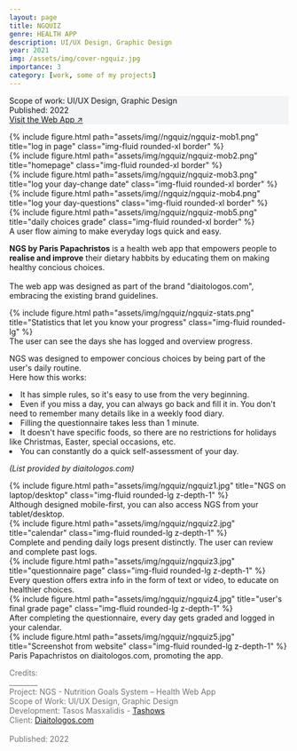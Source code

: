 ```yaml
---
layout: page
title: NGQUIZ 
genre: HEALTH APP
description: UI/UX Design, Graphic Design
year: 2021
img: /assets/img/cover-ngquiz.jpg
importance: 3
category: [work, some of my projects]
---
```


<div class="px-3 pt-3 pb-1 mb-3 rounded" style="background-color: rgba(43, 86, 127, .05);">
    <p>
    Scope of work: UI/UX Design, Graphic Design<br>
    Published: 2022<br>
    <a href="https://myngs.gr/papachristos/">Visit the Web App ↗</a>
    </p>
 </div>

<div class="row justify-content-center">
    <div class="col-6 col-sm mt-3 mt-md-0">
        {% include figure.html path="assets/img//ngquiz/ngquiz-mob1.png" title="log in page" class="img-fluid rounded-xl border" %}
    </div>
    <div class="col-6 col-sm mt-3 mt-md-0">
        {% include figure.html path="assets/img/ngquiz/ngquiz-mob2.png" title="homepage" class="img-fluid rounded-xl border" %}
    </div>
    <div class="col-6 col-sm mt-3 mt-md-0">
        {% include figure.html path="assets/img/ngquiz/ngquiz-mob3.png" title="log your day-change date" class="img-fluid rounded-xl border" %}
    </div>
    <div class="col-6 col-sm mt-3 mt-md-0">
        {% include figure.html path="assets/img//ngquiz/ngquiz-mob4.png" title="log your day-questions" class="img-fluid rounded-xl border" %}
    </div>
    <div class="col-6 col-sm mt-3 mt-md-0">
        {% include figure.html path="assets/img/ngquiz/ngquiz-mob5.png" title="daily choices grade" class="img-fluid rounded-xl border" %}
    </div>
</div>
<div class="caption">
    A user flow aiming to make everyday logs quick and easy.
</div>

<div class="row text-md-center justify-content-center">
    <div class="col-lg-8">
        <p><b>NGS by Paris Papachristos</b> is a health web app that empowers people to <b>realise and improve</b> their dietary habbits by educating them on making healthy concious choices.<br><br>
        The web app was designed as part of the brand "diaitologos.com", embracing the existing brand guidelines.</p>
    </div>    
</div>

<div class="row">
    <div class="col-sm my-1">
        {% include figure.html path="assets/img/ngquiz/ngquiz-stats.png" title="Statistics that let you know your progress" class="img-fluid rounded-lg" %}
    </div>
</div>
<div class="caption">
    The user can see the days she has logged and overview progress.
</div>

<div class="row mb-3 text-md-center justify-content-center">
    <div class="col-lg-8">
        <p>NGS was designed to empower concious choices by being part of the user's daily routine.<br>Here how this works:</p>
    </div>
    <div class="mb-3 col-lg-8 text-left">
        <li>It has simple rules, so it's easy to use from the very beginning.</li>
        <li>Even if you miss a day, you can always go back and fill it in. You don't need to remember many details like in a weekly food diary.</li>
        <li>Filling the questionnaire takes less than 1 minute.</li>
        <li>It doesn't have specific foods, so there are no restrictions for holidays like Christmas, Easter, special occasions, etc.</li>
        <li>You can constantly do a quick self-assessment of your day.</li>
    </div>
    <div class="col-lg-8">
        <p><i>(List provided by diaitologos.com)</i></p>
    </div>
</div>

<!-- Desktop pages -->
<div class="row">
    <div class="col-sm my-1">
        {% include figure.html path="assets/img/ngquiz/ngquiz1.jpg" title="NGS on laptop/desktop" class="img-fluid rounded-lg z-depth-1" %}
    </div>
</div>
<div class="caption">
    Although designed mobile-first, you can also access NGS from your tablet/desktop.
</div>

<div class="row">
    <div class="col-sm my-1">
        {% include figure.html path="assets/img/ngquiz/ngquiz2.jpg" title="calendar" class="img-fluid rounded-lg z-depth-1" %}
    </div>
</div>
<div class="caption">
    Complete and pending daily logs present distinctly. The user can review and complete past logs. 
</div>

<div class="row">
    <div class="col-sm my-1">
        {% include figure.html path="assets/img/ngquiz/ngquiz3.jpg" title="questionnaire page" class="img-fluid rounded-lg z-depth-1" %}
    </div>
</div>
<div class="caption">
    Every question offers extra info in the form of text or video, to educate on healthier choices.
</div>

<div class="row">
    <div class="col-sm my-1">
        {% include figure.html path="assets/img/ngquiz/ngquiz4.jpg" title="user's final grade page" class="img-fluid rounded-lg z-depth-1" %}
    </div>
</div>
<div class="caption">
    After completing the questionnaire, every day gets graded and logged in your calendar.
</div>

<div class="row">
    <div class="col-sm my-1">
        {% include figure.html path="assets/img/ngquiz/ngquiz5.jpg" title="Screenshot from website" class="img-fluid rounded-lg z-depth-1" %}
    </div>
</div>
<div class="caption">
    Paris Papachristos on diaitologos.com, promoting the app.
</div>


<div class="text-center">
    <p style="color: #737373; font-weight: 400;">Credits:<br>
    ________<br>
    Project: NGS - Nutrition Goals System – Health Web App<br>
    Scope of Work: UI/UX Design, Graphic Design<br>
    Development: Tasos Masxalidis - <a href="https://www.tashows.com/">Tashows</a><br>
    Client: <a href="https://www.diaitologos.com/">Diaitologos.com</a><br><br>
    Published: 2022</p> 
</div>
